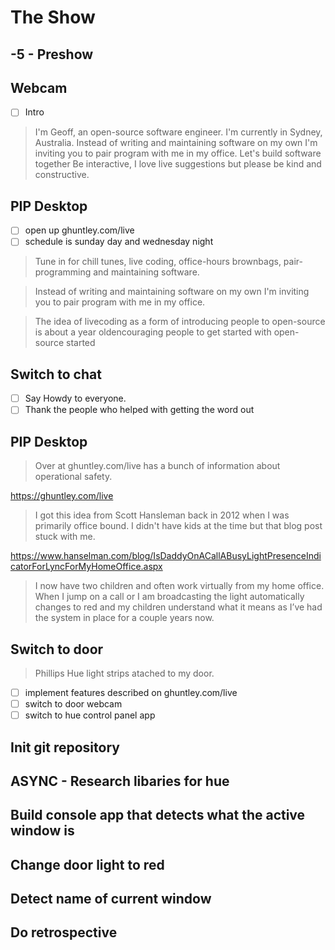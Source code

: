 # The Show

## -5 - Preshow

## Webcam

- [ ] Intro

> I'm Geoff, an open-source software engineer. I'm currently in Sydney, Australia.
> Instead of writing and maintaining software on my own
> I'm inviting you to pair program with me in my office. 
> Let's build software together
> Be interactive, I love live suggestions but please be kind and constructive.

## PIP Desktop

- [ ] open up ghuntley.com/live
- [ ] schedule is sunday day and wednesday night

> Tune in for chill tunes, live coding, office-hours
> brownbags, pair-programming and maintaining software.

> Instead of writing and maintaining software on my own
> I'm inviting you to pair program with me in my office. 

> The idea of livecoding as a form of introducing people
> to open-source is about a year oldencouraging people
to get started with open-source
> started 


## Switch to chat

- [ ] Say Howdy to everyone.
- [ ] Thank the people who helped with getting the word out

## PIP Desktop

> Over at ghuntley.com/live has a bunch of information
> about operational safety. 

https://ghuntley.com/live

> I got this idea from Scott Hansleman back in 2012
> when I was primarily office bound. I didn't have kids
> at the time but that blog post stuck with me.

https://www.hanselman.com/blog/IsDaddyOnACallABusyLightPresenceIndicatorForLyncForMyHomeOffice.aspx

> I now have two children and often work virtually from
> my home office. When I jump on a call or I am broadcasting
> the light automatically changes to red and my children understand
> what it means as I’ve had the system in place for a couple years now.

## Switch to door

> Phillips Hue light strips atached to my door.

- [ ] implement features described on ghuntley.com/live 
- [ ] switch to door webcam
- [ ] switch to hue control panel app

## Init git repository

## ASYNC - Research libaries for hue

## Build console app that detects what the active window is

## Change door light to red

## Detect name of current window

## Do retrospective